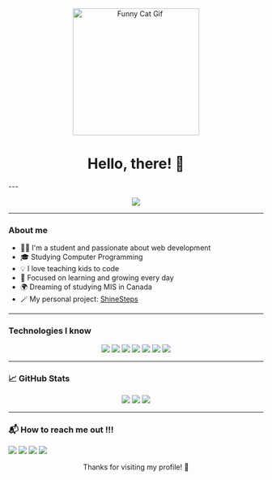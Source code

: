 <div align="center">
  <img src="https://media.giphy.com/media/l2JIeRIge5SQcpaP6/giphy.gif" width="250" alt="Funny Cat Gif" />
</div>

<h1 align="center">Hello, there! 👋</h1>
---





<p align="center">
  <img src="https://github-profile-summary-cards.vercel.app/api/cards/profile-details?username=iamazra03&theme=github_dark" />
</p>

---

### About me

- 👩‍💻 I'm a student and passionate about web development
- 🎓 Studying Computer Programming
- 💡 I love teaching kids to code
- 💪 Focused on learning and growing every day
- 🌍 Dreaming of studying MIS in Canada
- 🪄 My personal project: [ShineSteps](https://shine-steps.netlify.app)

---

### Technologies I know

<p align="center"> 
  <img src="https://img.shields.io/badge/HTML5-E34F26?style=flat&logo=html5&logoColor=white"/> 
  <img src="https://img.shields.io/badge/CSS3-1572B6?style=flat&logo=css3&logoColor=white"/> 
  <img src="https://img.shields.io/badge/JavaScript-F7DF1E?style=flat&logo=javascript&logoColor=black"/> 
  <img src="https://img.shields.io/badge/C%23-239120?style=flat&logo=c-sharp&logoColor=white"/> 
  <img src="https://img.shields.io/badge/Java-007396?style=flat&logo=java&logoColor=white"/> 
  <img src="https://img.shields.io/badge/MySQL-4479A1?style=flat&logo=mysql&logoColor=white"/> 
  <img src="https://img.shields.io/badge/Figma-F24E1E?style=flat&logo=figma&logoColor=white"/> 
</p>



---

### 📈 GitHub Stats

<p align="center">
  <img src="https://github-readme-stats.vercel.app/api?username=iamazra03&show_icons=true&theme=radical" />
  <img src="https://github-readme-streak-stats.herokuapp.com/?user=iamazra03&theme=tokyonight" />
  <img src="https://github-readme-stats.vercel.app/api/top-langs/?username=iamazra03&layout=compact&theme=tokyonight" />
</p>

---

### 📬 How to reach me out !!!

<p>
  <a href="mailto:yourmail@example.com"><img src="https://img.shields.io/badge/Gmail-D14836?style=flat&logo=gmail&logoColor=white"/></a>
  <a href="https://linkedin.com/in/yourprofile"><img src="https://img.shields.io/badge/LinkedIn-0077B5?style=flat&logo=linkedin&logoColor=white"/></a>
  <a href="https://instagram.com/yourprofile"><img src="https://img.shields.io/badge/Instagram-E4405F?style=flat&logo=instagram&logoColor=white"/></a>
  <a href="https://twitter.com/yourprofile"><img src="https://img.shields.io/badge/Twitter-1DA1F2?style=flat&logo=twitter&logoColor=white"/></a>
</p>

<p align="center">
  Thanks for visiting my profile! 💖
</p>

